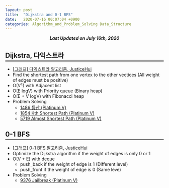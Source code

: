 ```yaml
---
layout: post
title:  "Dijkstra and 0-1 BFS"
date:   2020-07-16 00:07:04 +0900
categories: Algorithm_and_Problem_Solving Data_Structure
---
```


<div style="text-align: center"><i><b>Last Updated on July 16th, 2020</b></i></div>

## Dijkstra, 다익스트라
<hr style="height: 2px; border:none; margin-top: -1em; margin-bottom:0.5em; padding: 0; background:black">

* [[그래프] 다익스트라 알고리즘, JusticeHui](https://justicehui.github.io/medium-algorithm/2018/03/28/Dijkstra/)
* Find the shortest path from one vertex to the other vectices (All weight of edges must be positive)
* O(V&#178;) with Adjacent list
* O(E logV) with Priority queue (Binary heap)
* O(E + V logV) with Fibonacci heap
* Problem Solving
    * [1486 등산 (Platinum V)](https://www.acmicpc.net/problem/1486)   
    * [1854 Kth Shortest Path (Platinum V)](https://www.acmicpc.net/problem/1854)
    * [5719 Almost Shortest Path (Platinum V)](https://www.acmicpc.net/problem/5719)

## 0-1 BFS
<hr style="height: 2px; border:none; margin-top: -1em; margin-bottom:0.5em; padding: 0; background:black">

* [[그래프] 0-1 BFS 알고리즘, JusticeHui](https://justicehui.github.io/medium-algorithm/2018/08/30/01BFS/)
* Optimize the Dijkstra algorithm if the weight of edges is only 0 or 1
* O(V + E) with deque
    * push_back if the weight of edge is 1 (Different level)
    * push_front if the weight of edge is 0 (Same leve)
* Problem Solving
    * [9376 Jailbreak (Platinum V)](https://www.acmicpc.net/problem/9376)